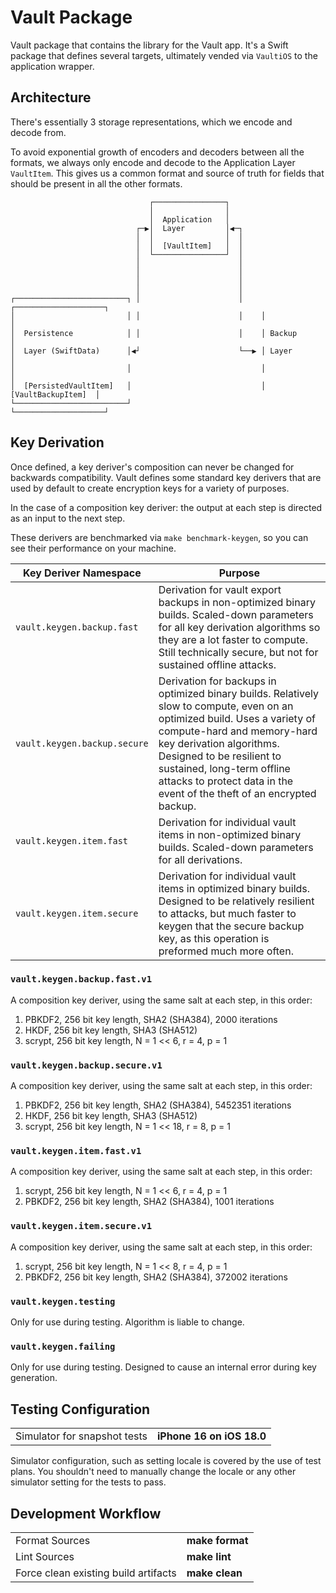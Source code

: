 # Vault Package

Vault package that contains the library for the Vault app.
It's a Swift package that defines several targets, ultimately vended via `VaultiOS` to the application wrapper.

## Architecture

There's essentially 3 storage representations, which we encode and decode from.

To avoid exponential growth of encoders and decoders between all the formats, we always only encode and decode to the Application Layer `VaultItem`.
This gives us a common format and source of truth for fields that should be present in all the other formats.

```
                               ┌────────────────┐
                               │                │
                               │  Application   │
                            ┌─▶│  Layer         │◀─┐
                            │  │                │  │
                            │  │  [VaultItem]   │  │
                            │  └────────────────┘  │
                            │                      │
                            │                      │
                            │                      │
                            │                      │
┌─────────────────────────┐ │                      │    ┌────────────────────┐
│                         │ │                      │    │                    │
│  Persistence            │ │                      │    │ Backup             │
│  Layer (SwiftData)      │◀┘                      └──▶ │ Layer              │
│                         │                             │                    │
│  [PersistedVaultItem]   │                             │ [VaultBackupItem]  │
└─────────────────────────┘                             └────────────────────┘
```

## Key Derivation

Once defined, a key deriver's composition can never be changed for backwards compatibility.
Vault defines some standard key derivers that are used by default to create encryption keys for a variety of purposes.

In the case of a composition key deriver: the output at each step is directed as an input to the next step.

These derivers are benchmarked via `make benchmark-keygen`, so you can see their performance on your machine.

| Key Deriver Namespace        | Purpose                                                                                                                                                                                                                                                                                                                 |
| ---------------------------- | ----------------------------------------------------------------------------------------------------------------------------------------------------------------------------------------------------------------------------------------------------------------------------------------------------------------------- |
| `vault.keygen.backup.fast`   | Derivation for vault export backups in non-optimized binary builds. Scaled-down parameters for all key derivation algorithms so they are a lot faster to compute. Still technically secure, but not for sustained offline attacks.                                                                                      |
| `vault.keygen.backup.secure` | Derivation for backups in optimized binary builds. Relatively slow to compute, even on an optimized build. Uses a variety of compute-hard and memory-hard key derivation algorithms. Designed to be resilient to sustained, long-term offline attacks to protect data in the event of the theft of an encrypted backup. |
| `vault.keygen.item.fast`     | Derivation for individual vault items in non-optimized binary builds. Scaled-down parameters for all derivations.                                                                                                                                                                                                       |
| `vault.keygen.item.secure`   | Derivation for individual vault items in optimized binary builds. Designed to be relatively resilient to attacks, but much faster to keygen that the secure backup key, as this operation is preformed much more often.                                                                                                 |

### `vault.keygen.backup.fast.v1`

A composition key deriver, using the same salt at each step, in this order:

1. PBKDF2, 256 bit key length, SHA2 (SHA384), 2000 iterations
2. HKDF, 256 bit key length, SHA3 (SHA512)
3. scrypt, 256 bit key length, N = 1 << 6, r = 4, p = 1

### `vault.keygen.backup.secure.v1`

A composition key deriver, using the same salt at each step, in this order:

1. PBKDF2, 256 bit key length, SHA2 (SHA384), 5452351 iterations
2. HKDF, 256 bit key length, SHA3 (SHA512)
3. scrypt, 256 bit key length, N = 1 << 18, r = 8, p = 1

### `vault.keygen.item.fast.v1`

A composition key deriver, using the same salt at each step, in this order:

1. scrypt, 256 bit key length, N = 1 << 6, r = 4, p = 1
2. PBKDF2, 256 bit key length, SHA2 (SHA384), 1001 iterations

### `vault.keygen.item.secure.v1`

A composition key deriver, using the same salt at each step, in this order:

1. scrypt, 256 bit key length, N = 1 << 8, r = 4, p = 1
2. PBKDF2, 256 bit key length, SHA2 (SHA384), 372002 iterations

### `vault.keygen.testing`

Only for use during testing.
Algorithm is liable to change.

### `vault.keygen.failing`

Only for use during testing.
Designed to cause an internal error during key generation.

## Testing Configuration

<table>
  <tr>
	<td>Simulator for snapshot tests</td>
	<td><b>iPhone 16 on iOS 18.0</b></td>
  </tr>
</table>

Simulator configuration, such as setting locale is covered by the use of test plans.
You shouldn't need to manually change the locale or any other simulator setting for the tests to pass.

## Development Workflow

<table>
  <tr>
	<td>Format Sources</td>
	<td><b>make format</b></td>
  </tr>
  <tr>
	<td>Lint Sources</td>
	<td><b>make lint</b></td>
  </tr>
  <tr>
	<td>Force clean existing build artifacts</td>
	<td><b>make clean</b></td>
  </tr>
</table>
